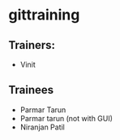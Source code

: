 # gittraining

## Trainers:

- Vinit

## Trainees
- Parmar Tarun
- Parmar tarun (not with GUI)
- Niranjan Patil
